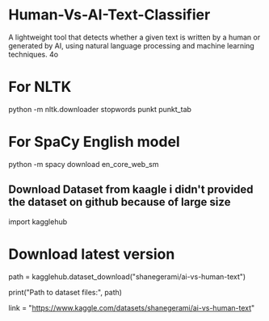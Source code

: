 # Human-Vs-AI-Text-Classifier
A lightweight tool that detects whether a given text is written by a human or generated by AI, using natural language processing and machine learning techniques.        4o

# For NLTK
python -m nltk.downloader stopwords punkt punkt_tab

# For SpaCy English model
python -m spacy download en_core_web_sm



## Download Dataset from kaagle i didn't provided the dataset on github because of large size
import kagglehub

# Download latest version
path = kagglehub.dataset_download("shanegerami/ai-vs-human-text")

print("Path to dataset files:", path)


link = "https://www.kaggle.com/datasets/shanegerami/ai-vs-human-text"